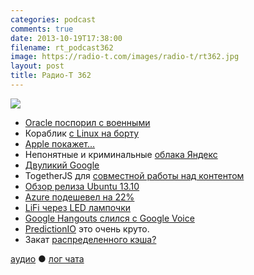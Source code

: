 ```yaml
---
categories: podcast
comments: true
date: 2013-10-19T17:38:00
filename: rt_podcast362
image: https://radio-t.com/images/radio-t/rt362.jpg
layout: post
title: Радио-Т 362
---
```


![](https://radio-t.com/images/radio-t/rt362.jpg)

* [Oracle поспорил с военными](http://readwrite.com/2013/10/15/oracle-opens-both-barrels-on-open-source-software-in-military-whitepaper)
* Кораблик [c Linux на борту](http://arstechnica.com/information-technology/2013/10/the-navys-newest-warship-is-powered-by-linux/)
* [Apple покажет...](http://gigaom.com/2013/10/15/apple-sends-out-an-invitation-promising-it-has-a-lot-to-cover/)
* Непонятные и криминальные [облака Яндекс](http://techcrunch.com/2013/10/16/search-engine-giant-yandex-launches-cocaine-a-cloud-service-to-compete-with-google-app-engine/)
* [Двуликий Google](http://www.citeworld.com/cloud/22553/google-cloud-company-doesnt-trust-other-cloud-vendors)
* TogetherJS для [совместной работы над контентом](http://www.opennet.ru/opennews/art.shtml?num=38185)
* [Обзор релиза Ubuntu 13.10](http://ubuntu-news.ru/news/obzor-reliza-ubuntu-1310)
* [Azure подешевел на 22%](http://techcrunch.com/2013/10/18/windows-azure-offers-up-to-22-price-drop-for-memory-intensive-apps-while-questions-remain-about)
* [LiFi через LED лампочки](http://gigaom.com/2013/10/18/researchers-achieve-speedy-internet-with-led-lightbulbs/)
* [Google Hangouts слился с Google Voice](http://www.engadget.com/2013/10/18/google-hangouts-ios-phone-calls-online-status-google-voice/)
* [PredictionIO](http://prediction.io/) это очень круто.
* Закат [распределенного кэша?](http://gridgaintech.wordpress.com/distributed-caching-is-dead-long-live/)

[аудио](http://cdn.radio-t.com/rt_podcast362.mp3) ● [лог чата](http://chat.radio-t.com/logs/radio-t-362.html)
<audio src="http://cdn.radio-t.com/rt_podcast362.mp3" preload="none"></audio>
